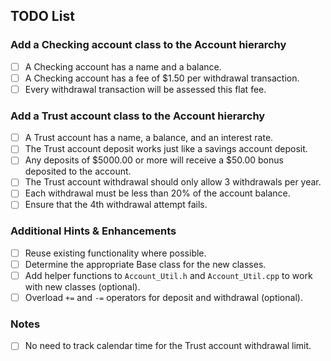 ## TODO List

### Add a Checking account class to the Account hierarchy
- [ ] A Checking account has a name and a balance.
- [ ] A Checking account has a fee of $1.50 per withdrawal transaction.
- [ ] Every withdrawal transaction will be assessed this flat fee.

### Add a Trust account class to the Account hierarchy
- [ ] A Trust account has a name, a balance, and an interest rate.
- [ ] The Trust account deposit works just like a savings account deposit.
- [ ] Any deposits of $5000.00 or more will receive a $50.00 bonus deposited to the account.
- [ ] The Trust account withdrawal should only allow 3 withdrawals per year.
- [ ] Each withdrawal must be less than 20% of the account balance.
- [ ] Ensure that the 4th withdrawal attempt fails.

### Additional Hints & Enhancements
- [ ] Reuse existing functionality where possible.
- [ ] Determine the appropriate Base class for the new classes.
- [ ] Add helper functions to `Account_Util.h` and `Account_Util.cpp` to work with new classes (optional).
- [ ] Overload `+=` and `-=` operators for deposit and withdrawal (optional).

### Notes
- [ ] No need to track calendar time for the Trust account withdrawal limit.